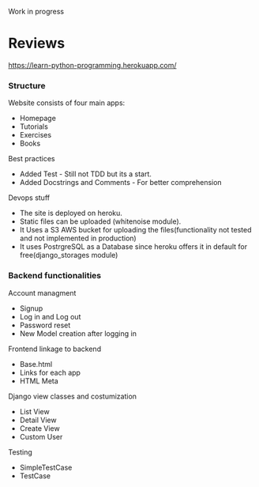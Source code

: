 Work in progress

# Reviews

https://learn-python-programming.herokuapp.com/


### Structure

Website consists of four main apps:
- Homepage
- Tutorials
- Exercises
- Books

Best practices
 - Added Test - Still not TDD but its a start.
 - Added Docstrings and Comments - For better comprehension

Devops stuff
- The site is deployed on heroku.
- Static files can be uploaded  (whitenoise module).
- It Uses a S3 AWS bucket for uploading the files(functionality not tested and not implemented in production)
- It uses PostrgreSQL as a Database since heroku offers it in default for free(django_storages module)


### Backend functionalities
Account managment
- Signup
- Log in and Log out
- Password reset
- New Model creation after logging in

Frontend linkage to backend
- Base.html
- Links for each app
- HTML Meta

Django view classes and costumization
- List View
- Detail View
- Create View
- Custom User

Testing
- SimpleTestCase
- TestCase
